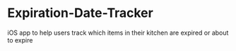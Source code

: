 # Expiration-Date-Tracker
iOS app to help users track which items in their kitchen are expired or about to expire
